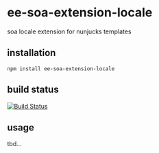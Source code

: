 # ee-soa-extension-locale

soa locale extension for nunjucks templates

## installation

    npm install ee-soa-extension-locale

## build status

[![Build Status](https://travis-ci.org/eventEmitter/ee-soa-extension-locale.png?branch=master)](https://travis-ci.org/eventEmitter/ee-soa-extension-locale)


## usage

tbd...